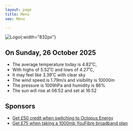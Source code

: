 ```yaml
---
layout: page
title: Menu
seo: Menu

---
```


![Logo](/images/logo.jpg){:width="832px"}

<!-- weather_marker starts -->
## On Sunday, 26 October 2025

- The average temperature today is 4.82˚C,
- With highs of 5.52˚C and lows of 4.27˚C,
- It may feel like 3.39˚C with clear sky
- The wind speed is 1.79m/s and visibility is 10000m
- The pressure is 1009hPa and humidity is 86%
- The sun will rise at 06:52 and set at 16:52

<!-- weather_marker ends -->

## Sponsors

- [Get £50 credit when switching to Octopus Energy](https://bit.ly/3oD1nnS)
- [Get £75 when taking a 1000mb YouFibre broadband plan](https://aklam.io/91zWhU?)
